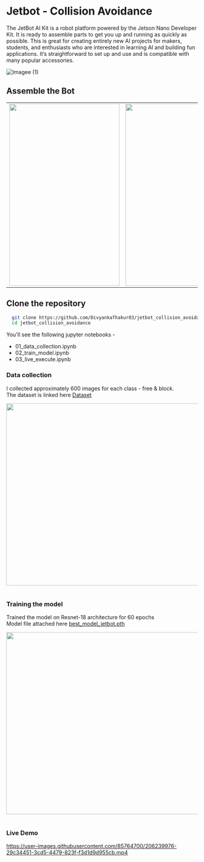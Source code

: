 # Jetbot - Collision Avoidance

The JetBot AI Kit is a robot platform powered by the Jetson Nano Developer Kit. It
is ready to assemble parts to get you up and running as quickly as possible. This is great for creating
entirely new AI projects for makers, students, and enthusiasts who are interested in learning AI
and building fun applications. It’s straightforward to set up and use and is compatible with many
popular accessories.

![Imagee (1)](https://user-images.githubusercontent.com/85764700/206226679-ab5fa1d0-833c-4abb-96ca-6a7c86d9de8f.png)

## Assemble the Bot
<table>
  <tr>
    <td><img src="https://user-images.githubusercontent.com/85764700/206234213-6b3243e9-deb1-4652-8ce6-5eb8eeb03ce6.jpeg" width=290 height=480></td>
    <td><img src="https://user-images.githubusercontent.com/85764700/206229965-d7d0bcbe-3580-4f56-9579-1900b44110d7.png" width=290 height=480></td>
    <td><img src="https://user-images.githubusercontent.com/85764700/206232145-8186a6ef-6dad-4e39-b074-56404efcec0c.jpeg" width=290 height=480></td>
    
  </tr>
 </table>

## Clone the repository

```bash
  git clone https://github.com/DivyankaThakur03/jetbot_collision_avoidance.git
  cd jetbot_collision_avoidance
```

You'll see the following jupyter notebooks -

- 01_data_collection.ipynb
- 02_train_model.ipynb
- 03_live_execute.ipynb

### Data collection
I collected approximately 600 images for each class - free & block. </br>
The dataset is linked here [Dataset](https://drive.google.com/file/d/1PRIKbKASDO5khjF9uwhFNXnajOUJ7-sB/view?usp=sharing)
<table>
  <tr>
  <img src="https://user-images.githubusercontent.com/85764700/206235616-91eefb73-e054-42d6-bab7-bd34d5b48065.png" width=850 height=480>
  </tr>
</table>

### Training the model
Trained the model on Resnet-18 architecture for 60 epochs </br>
Model file attached here [best_model_jetbot.pth](https://drive.google.com/file/d/1C4nTLIEZQceznKGe-6ACGOngRE3ogz5S/view?usp=share_link)

<table>
  <tr>
  <img src="https://user-images.githubusercontent.com/85764700/206235894-fe9cd946-a412-4087-bc4b-2295ca15f94a.png" width=850 height=480>
  </tr>
</table>

### Live Demo
https://user-images.githubusercontent.com/85764700/206239976-29c34451-3cd5-4479-823f-f3d1d9d955cb.mp4



